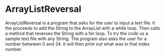 # ArrayListReversal
ArrayListReversal is a program that asks for the user to input a text file. It the proceeds to add the String to the ArrayList with a while loop. Then calls a method that reverses the String with a for loop. To try the code us a sample text file with any String. The program also asks the user for a number betwwen 0 and 24. It will then print out what was in that index number.
